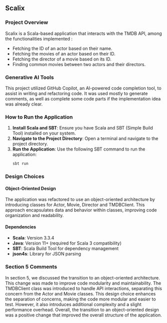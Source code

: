 ## Scalix

### Project Overview  
Scalix is a Scala-based application that interacts with the TMDB API, among the functionalities implemented :
- Fetching the ID of an actor based on their name.
- Fetching the movies of an actor based on their ID.
- Fetching the director of a movie based on its ID.
- Finding common movies between two actors and their directors.

### Generative AI Tools
This project utilized GitHub Copilot, an AI-powered code completion tool, to assist in writing and refactoring code.
It was used mostly to generate comments, as well as complete some code parts if the implementation idea was already clear.

### How to Run the Application
1. **Install Scala and SBT**: Ensure you have Scala and SBT (Simple Build Tool) installed on your system.
2. **Navigate to the Project Directory**: Open a terminal and navigate to the project directory.
3. **Run the Application**: Use the following SBT command to run the application:
   ```sh
   sbt run

### Design Choices

#### Object-Oriented Design
The application was refactored to use an object-oriented architecture by introducing classes for Actor, Movie, Director and TMDBClient. This approach encapsulates data and behavior within classes, improving code organization and readability.

#### Dependencies
- **Scala**: Version 3.3.4
- **Java**: Version 11+ (required for Scala 3 compatibility)
- **SBT**: Scala Build Tool for dependency management
- **json4s**: Library for JSON parsing

### Section 5 Comments
In section 5, we discussed the transition to an object-oriented architecture. This change was made to improve code modularity and maintainability. The TMDBClient class was introduced to handle API interactions, separating this concern from the Actor and Movie classes. This design choice enhances the separation of concerns, making the code more modular and easier to test. However, it also introduces additional complexity and a slight performance overhead. Overall, the transition to an object-oriented design was a positive change that improved the overall structure of the application.